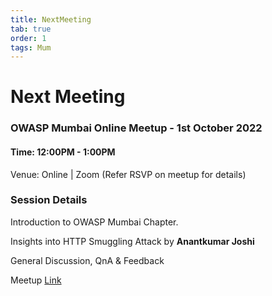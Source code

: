 ```yaml
---
title: NextMeeting
tab: true
order: 1
tags: Mum
---
```


# **Next Meeting**

### OWASP Mumbai Online Meetup - 1st October 2022
#### Time: 12:00PM - 1:00PM

Venue: Online | Zoom (Refer RSVP on meetup for details)

### Session Details

Introduction to OWASP Mumbai Chapter.

Insights into HTTP Smuggling Attack by **Anantkumar Joshi**

General Discussion, QnA & Feedback

Meetup [Link](https://www.meetup.com/owasp-mumbai-chapter/events/288688316)
